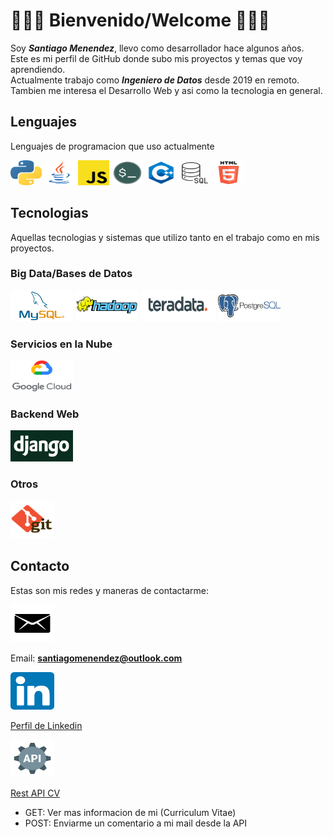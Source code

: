 # 👋👋👋 Bienvenido/Welcome 👋👋👋

Soy ***Santiago Menendez***, llevo como desarrollador hace algunos años.  
Este es mi perfil de GitHub donde subo mis proyectos y temas que voy aprendiendo.  
Actualmente trabajo como ***Ingeniero de Datos*** desde 2019 en remoto.  
Tambien me interesa el Desarrollo Web y asi como la tecnologia en general.

## Lenguajes

Lenguajes de programacion que uso actualmente

<div class="tab">
  <img src="sources/images/languages/python.png" width="50" height="40">
  <img src="sources/images/languages/java.png" width="50" height="40">
  <img src="sources/images/languages/javascript.png" width="50" height="40">
  <img src="sources/images/languages/bash.png" width="50" height="40">
  <img src="sources/images/languages/cplusplus.png" width="50" height="40">
  <img src="sources/images/languages/sql.png" width="50" height="40">
  <img src="sources/images/languages/html.png" width="50" height="40">
</div>

## Tecnologias

Aquellas tecnologias y sistemas que utilizo tanto en el trabajo como en mis proyectos.

### Big Data/Bases de Datos


<div class="tab">
  <img src="sources/images/tech/mysql.jpg" width="100" height="50">
  <img src="sources/images/tech/hadoop.png" width="100" height="50">
  <img src="sources/images/tech/teradata.png" width="120" height="50">
  <img src="sources/images/tech/postgresql.png" width="100" height="50">
</div>

### Servicios en la Nube

<img src="sources/images/tech/googlecloud.jpg" width="100" height="50">

### Backend Web

<img src="sources/images/tech/django.png" width="100" height="50">

### Otros

<img src="sources/images/tech/git.png" width="70" height="60">

## Contacto

Estas son mis redes y maneras de contactarme:

<img src="sources/images/contact/email.png" width="70" height="60">

Email: **santiagomenendez@outlook.com**

<img src="sources/images/contact/linkedin.png" width="70" height="60">

<a href="https://www.linkedin.com/in/menendezsantiago/">Perfil de Linkedin</a>

<img src="sources/images/contact/restapi.png" width="70" height="60">

<a href="https://apicv.santimenendez19.repl.co/">Rest API CV</a>

- GET: Ver mas informacion de mi (Curriculum Vitae)
- POST: Enviarme un comentario a mi mail desde la API
